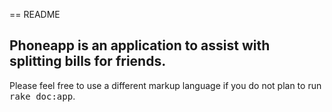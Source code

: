 == README

## Phoneapp is an application to assist with splitting bills for friends.


Please feel free to use a different markup language if you do not plan to run
<tt>rake doc:app</tt>.
